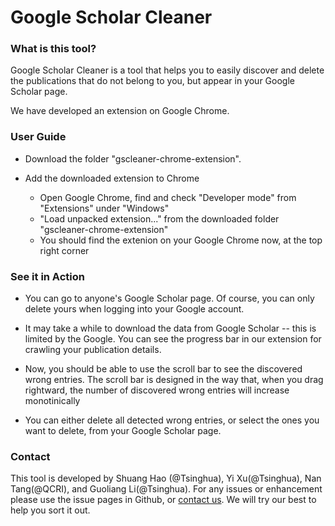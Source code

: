 # Google Scholar Cleaner

### What is this tool?

Google Scholar Cleaner is a tool that helps you to easily discover and delete the publications that do not belong to you, but appear in your Google Scholar page.

We have developed an extension on Google Chrome.

### User Guide

* Download the folder "gscleaner-chrome-extension".

* Add the downloaded extension to Chrome 

  + Open Google Chrome, find and check "Developer mode" from "Extensions" under "Windows"
  + "Load unpacked extension..." from the downloaded folder "gscleaner-chrome-extension"
  + You should find the extenion on your Google Chrome now, at the top right corner
 
### See it in Action

* You can go to anyone's Google Scholar page. Of course, you can only delete yours when logging into your Google account.

* It may take a while to download the data from Google Scholar -- this is limited by the Google. You can see the progress bar in our extension for crawling your publication details.

* Now, you should be able to use the scroll bar to see the discovered wrong entries. The scroll bar is designed in the way that, when you drag rightward, the number of discovered wrong entries will increase monotinically

* You can either delete all detected wrong entries, or select the ones you want to delete, from your Google Scholar page.

### Contact

This tool is developed by Shuang Hao (@Tsinghua), Yi Xu(@Tsinghua), Nan Tang(@QCRI), and Guoliang Li(@Tsinghua). For any issues or enhancement please use the issue pages in Github, or [contact us](mailto:haoshuang0223@gmail.com). We will try our best to help you sort it out.
